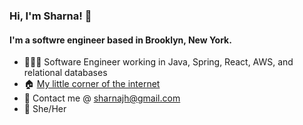 ### Hi, I'm Sharna! 👋

#### I'm a softwre engineer based in Brooklyn, New York.

* 👩🏽‍💻 Software Engineer working in Java, Spring, React, AWS, and relational databases
* 🏠 [My little corner of the internet](https://sharna.dev)
* 💌 Contact me @ [sharnajh@gmail.com](mailto:sharnajh@gmail.com)
* 🌸 She/Her
